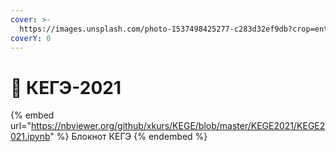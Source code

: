 ```yaml
---
cover: >-
  https://images.unsplash.com/photo-1537498425277-c283d32ef9db?crop=entropy&cs=srgb&fm=jpg&ixid=M3wxOTcwMjR8MHwxfHNlYXJjaHw3fHxjb21wdXRlcnxlbnwwfHx8fDE3MDk2MTIzODl8MA&ixlib=rb-4.0.3&q=85
coverY: 0
---
```


# 📗 КЕГЭ-2021

{% embed url="https://nbviewer.org/github/xkurs/KEGE/blob/master/KEGE2021/KEGE2021.ipynb" %}
Блокнот КЕГЭ
{% endembed %}

